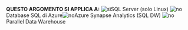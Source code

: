 <Token>**QUESTO ARGOMENTO SI APPLICA A:** ![sì](media/yes.png)SQL Server (solo Linux) ![no](media/no.png)Database SQL di Azure![no](media/no.png)Azure Synapse Analytics (SQL DW) ![no](media/no.png)Parallel Data Warehouse </Token>
